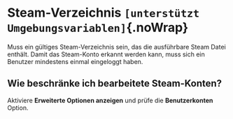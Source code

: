 # Steam-Verzeichnis `[unterstützt Umgebungsvariablen]`{.noWrap}

Muss ein gültiges Steam-Verzeichnis sein, das die ausführbare Steam Datei enthält. Damit das Steam-Konto erkannt werden kann, muss sich ein Benutzer mindestens einmal eingeloggt haben.

## Wie beschränke ich bearbeitete Steam-Konten?

Aktiviere **Erweiterte Optionen anzeigen** und prüfe die **Benutzerkonten** Option.
